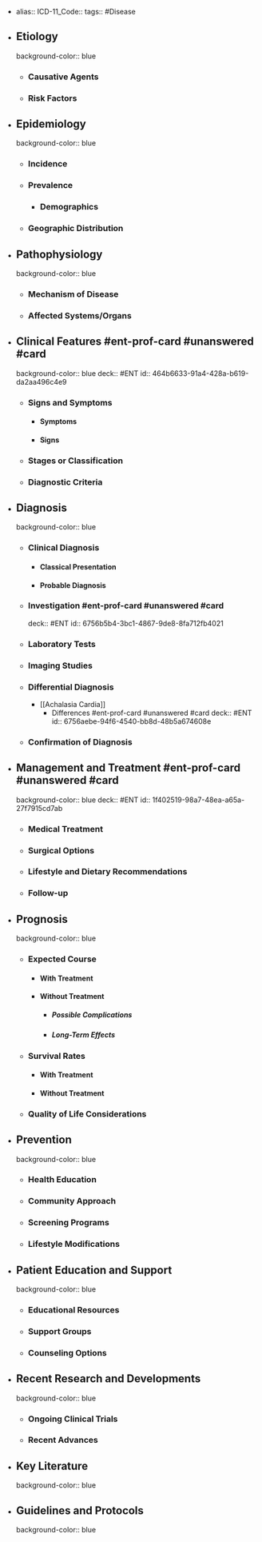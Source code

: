 - alias::
  ICD-11_Code::
  tags:: #Disease
- ## Etiology
  background-color:: blue
	- ### Causative Agents
	- ### Risk Factors
- ## Epidemiology
  background-color:: blue
	- ### Incidence
	- ### Prevalence
		- ### Demographics
	- ### Geographic Distribution
- ## Pathophysiology
  background-color:: blue
	- ### Mechanism of Disease
	- ### Affected Systems/Organs
- ## Clinical Features #ent-prof-card #unanswered #card
  background-color:: blue
  deck:: #ENT
  id:: 464b6633-91a4-428a-b619-da2aa496c4e9
	- ### Signs and Symptoms
		- #### Symptoms
		- #### Signs
	- ### Stages or Classification
	- ### Diagnostic Criteria
- ## Diagnosis
  background-color:: blue
	- ### Clinical Diagnosis
		- #### Classical Presentation
		- #### Probable Diagnosis
	- ### Investigation #ent-prof-card #unanswered #card
	  deck:: #ENT
	  id:: 6756b5b4-3bc1-4867-9de8-8fa712fb4021
	- ### Laboratory Tests
	- ### Imaging Studies
	- ### Differential Diagnosis
		- [[Achalasia Cardia]]
			- Differences #ent-prof-card #unanswered #card
			  deck:: #ENT
			  id:: 6756aebe-94f6-4540-bb8d-48b5a674608e
	- ### Confirmation of Diagnosis
- ## Management and Treatment #ent-prof-card #unanswered #card
  background-color:: blue
  deck:: #ENT
  id:: 1f402519-98a7-48ea-a65a-27f7915cd7ab
	- ### Medical Treatment
	- ### Surgical Options
	- ### Lifestyle and Dietary Recommendations
	- ### Follow-up
- ## Prognosis
  background-color:: blue
	- ### Expected Course
		- #### With Treatment
		- #### Without Treatment
			- ##### Possible Complications
			- ##### Long-Term Effects
	- ### Survival Rates
		- #### With Treatment
		- #### Without Treatment
	- ### Quality of Life Considerations
- ## Prevention
  background-color:: blue
	- ### Health Education
	- ### Community Approach
	- ### Screening Programs
	- ### Lifestyle Modifications
- ## Patient Education and Support
  background-color:: blue
	- ### Educational Resources
	- ### Support Groups
	- ### Counseling Options
- ## Recent Research and Developments
  background-color:: blue
	- ### Ongoing Clinical Trials
	- ### Recent Advances
- ## Key Literature
  background-color:: blue
- ## Guidelines and Protocols
  background-color:: blue